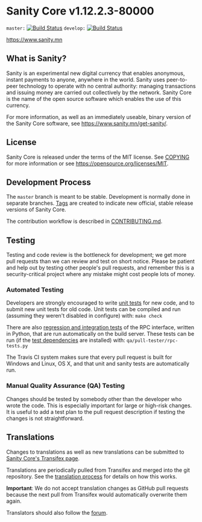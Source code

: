 Sanity Core v1.12.2.3-80000
==========================

`master:` [![Build Status](https://travis-ci.org/sanatorium/sanity.svg?branch=master)](https://travis-ci.org/sanatorium/sanity) `develop:` [![Build Status](https://travis-ci.org/sanatorium/sanity.svg?branch=develop)](https://travis-ci.org/sanatorium/sanity/branches)

https://www.sanity.mn


What is Sanity?
----------------

Sanity is an experimental new digital currency that enables anonymous, instant
payments to anyone, anywhere in the world. Sanity uses peer-to-peer technology
to operate with no central authority: managing transactions and issuing money
are carried out collectively by the network. Sanity Core is the name of the open
source software which enables the use of this currency.

For more information, as well as an immediately useable, binary version of
the Sanity Core software, see https://www.sanity.mn/get-sanity/.


License
-------

Sanity Core is released under the terms of the MIT license. See [COPYING](COPYING) for more
information or see https://opensource.org/licenses/MIT.

Development Process
-------------------

The `master` branch is meant to be stable. Development is normally done in separate branches.
[Tags](https://github.com/sanatorium/sanity/tags) are created to indicate new official,
stable release versions of Sanity Core.

The contribution workflow is described in [CONTRIBUTING.md](CONTRIBUTING.md).

Testing
-------

Testing and code review is the bottleneck for development; we get more pull
requests than we can review and test on short notice. Please be patient and help out by testing
other people's pull requests, and remember this is a security-critical project where any mistake might cost people
lots of money.

### Automated Testing

Developers are strongly encouraged to write [unit tests](/doc/unit-tests.md) for new code, and to
submit new unit tests for old code. Unit tests can be compiled and run
(assuming they weren't disabled in configure) with: `make check`

There are also [regression and integration tests](/qa) of the RPC interface, written
in Python, that are run automatically on the build server.
These tests can be run (if the [test dependencies](/qa) are installed) with: `qa/pull-tester/rpc-tests.py`

The Travis CI system makes sure that every pull request is built for Windows
and Linux, OS X, and that unit and sanity tests are automatically run.

### Manual Quality Assurance (QA) Testing

Changes should be tested by somebody other than the developer who wrote the
code. This is especially important for large or high-risk changes. It is useful
to add a test plan to the pull request description if testing the changes is
not straightforward.

Translations
------------

Changes to translations as well as new translations can be submitted to
[Sanity Core's Transifex page](https://www.transifex.com/projects/p/sanity/).

Translations are periodically pulled from Transifex and merged into the git repository. See the
[translation process](doc/translation_process.md) for details on how this works.

**Important**: We do not accept translation changes as GitHub pull requests because the next
pull from Transifex would automatically overwrite them again.

Translators should also follow the [forum](https://www.sanity.mn/forum/topic/sanity-worldwide-collaboration.88/).
